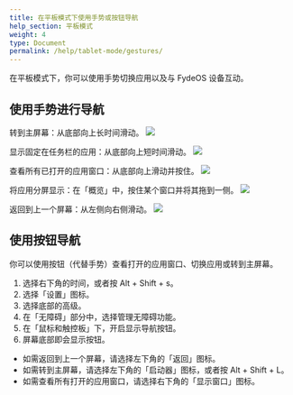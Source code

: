 ```yaml
---
title: 在平板模式下使用手势或按钮导航
help_section: 平板模式
weight: 4
type: Document
permalink: /help/tablet-mode/gestures/
---
```


在平板模式下，你可以使用手势切换应用以及与 FydeOS 设备互动。

## 使用手势进行导航

转到主屏幕：从底部向上长时间滑动。
![](https://fydeos.com/wp-content/uploads/2020/10/转到主屏幕.gif)

显示固定在任务栏的应用：从底部向上短时间滑动。
![](https://fydeos.com/wp-content/uploads/2020/10/显示您已固定的应用.gif)

查看所有已打开的应用窗口：从底部向上滑动并按住。
![](https://fydeos.com/wp-content/uploads/2020/10/查看所有已打开的应用窗口.gif)

将应用分屏显示：在「概览」中，按住某个窗口并将其拖到一侧。
![](https://fydeos.com/wp-content/uploads/2020/10/拆分屏幕.gif)

返回到上一个屏幕：从左侧向右侧滑动。
![](https://fydeos.com/wp-content/uploads/2020/10/返回到上一个屏幕.gif)

## 使用按钮导航
你可以使用按钮（代替手势）查看打开的应用窗口、切换应用或转到主屏幕。
1. 选择右下角的时间，或者按 Alt + Shift + s。
2. 选择「设置」图标。
3. 选择底部的高级。
4. 在「无障碍」部分中，选择管理无障碍功能。
5. 在「鼠标和触控板」下，开启显示导航按钮。
6. 屏幕底部即会显示按钮。
- 如需返回到上一个屏幕，请选择左下角的「返回」图标。
- 如需转到主屏幕，请选择左下角的「启动器」图标，或者按 Alt + Shift + L。
- 如需查看所有打开的应用窗口，请选择右下角的「显示窗口」图标。